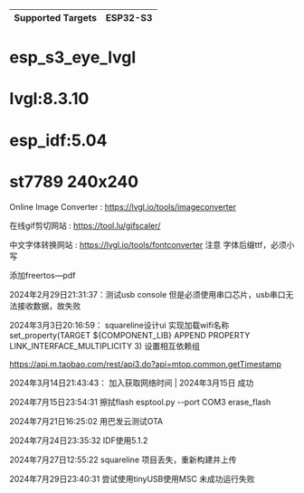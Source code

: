 | Supported Targets | ESP32-S3 |
| ----------------- | -------- |

# esp_s3_eye_lvgl
# lvgl:8.3.10
# esp_idf:5.04
# st7789 240x240


Online Image Converter : https://lvgl.io/tools/imageconverter

在线gif剪切网站 : https://tool.lu/gifscaler/


中文字体转换网站 : https://lvgl.io/tools/fontconverter 注意 字体后缀ttf，必须小写


添加freertos—pdf

2024年2月29日21:31:37：测试usb console 但是必须使用串口芯片，usb串口无法接收数据，故失败

2024年3月3日20:16:59：
squareline设计ui 实现加载wifi名称
set_property(TARGET ${COMPONENT_LIB} APPEND PROPERTY LINK_INTERFACE_MULTIPLICITY 3) 设置相互依赖组

https://api.m.taobao.com/rest/api3.do?api=mtop.common.getTimestamp



2024年3月14日21:43:43： 加入获取网络时间
 | 2024年3月15日
成功

2024年7月15日23:54:31 擦拭flash
esptool.py --port COM3 erase_flash


2024年7月21日16:25:02 用巴发云测试OTA


2024年7月24日23:35:32 IDF使用5.1.2

2024年7月27日12:55:22 squareline 项目丢失，重新构建并上传

2024年7月29日23:40:31 尝试使用tinyUSB使用MSC 未成功运行失败